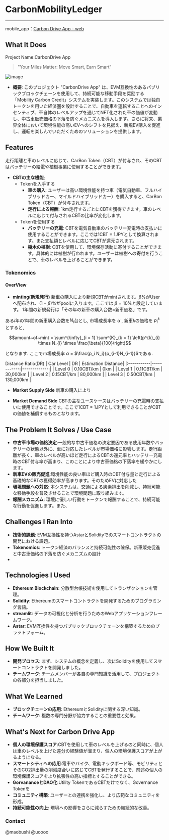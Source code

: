 # CarbonMobilityLedger
---------------------------------------
mobile_app：[Carbon Drive App - web]()

## **What It Does**
Project Name:CarbonDrive App
> "Your Miles Matter: Move Smart, Earn Smart"
> 
![image](https://file.notion.so/f/f/cbd8d2ac-f8fa-4a42-ad57-f522c59b7c01/3a48f718-5246-4e2c-87c6-6635bb0ebb82/Sparkle.png?id=a0f540ba-3fcd-47ad-a502-160530e24986&table=block&spaceId=cbd8d2ac-f8fa-4a42-ad57-f522c59b7c01&expirationTimestamp=1700956800000&signature=BcULGbsMAVS85P8KgPdMUtSGidE1WCU-3RonPuYIoLI&downloadName=Sparkle.png)

- **概要**: このプロジェクト "CarbonDrive App" は、EVM互換性のあるパブリックブロックチェーンを使用して、持続可能な移動手段を奨励する「Mobility Carbon Credit」システムを実装します。このシステムでは独自トークンを用いた経済圏を設計することで、自動車を運転することへのインセンティブ、車自体のレベルアップを通じてNFT化された車の価値が変動し、中古車販売価格の下落を防ぐメカニズムを導入します。さらに将来、業界全体において環境性能の高いEVへのシフトを見据え、新規EV購入を促進し、運転を楽しんでいただくためのソリューションを提供します。

## Features
走行距離と車のレベルに応じて、CarBon Token（CBT）が付与され、そのCBTはバッテリーの給電や植樹事業に使用することができます。
- **CBTの主な機能**;
  - Tokenを入手する
    - **車の購入**: ユーザーは高い環境性能を持つ車（電気自動車、フルハイブリッドカー、マイルドハイブリッドカー）を購入すると、CarBon Token（CBT）が付与されます。
    - **走行による報酬**: 1km走行するごとにCBTを獲得できます。車のレベルに応じて付与されるCBTの比率が変化します。
  - Tokenを使用する
    - **バッテリーの充電**: CBTを電気自動車のバッテリー充電時の支払いに使用することができます。ここでは1CBT = 1JPYとして換算されます。また支払額とレベルに応じてCBTが還元されます。
    - **樹木の植樹**: CBTを使用して、環境保存活動に寄付することができます。具体的には植樹が行われます。ユーザーは植樹への寄付を行うことで、車のレベルを上げることができます。
### Tokenomics
#### OverView
- **minting(新規発行)**
新車の購入により新規CBTがmintされます。$\beta$%がUserへ配布され、$(1-\beta)$%がpoolに入ります。ここでは $\beta = 10$%と設定しています。
1年間の新規発行は「その年の新車の購入台数$\times$新車価格」です。

ある$i$年の1年間の新車購入台数を$N_{i}$台とし, 市場成長率を $\alpha$ , 新車$k$の価格を $p_{i}^{k}$ とすると, 
```math
amount~of~mint = \sum^{\infty}_{i = 1} \sum^{K}_{k = 1} \left(p^{k}_{i} \times N_{i} \times \frac{\beta}{100}\right)
```
となります. ここで市場成長率 $\alpha$ = $\frac{p_i N_i}{p_{i-1}N_{i-1}}$である.

Distance Ratio(DR)
| Car Level  |      DR     | Estimation Distance|
|:-----------|------------:|-------------:|
| Level 0    | 0.10CBT/km  | 0km          |
| Level 1    | 0.11CBT/km  | 30,000km     |
| Level 2    | 0.15CBT/km  | 80,000km     |
| Level 3    | 0.50CBT/km  | 130,000km    |

- **Market Supply Side**
新車の購入により

- **Market Demand Side**
CBTの主なユースケースはバッテリーの充電時の支払いに使用できることです。ここで1CBT = 1JPYとして利用できることがCBTの価値を補償するものとなります。


## **The Problem It Solves / Use Case**

- **中古車市場の価格決定**:一般的な中古車価格の決定要因である使用年数やバッテリーの状態以外に、車に対応したレベルが市場価格に影響します。走行距離が長く、車のレベルが高いほど走行によるCBTの還元率とハッテリー充電時のCBT付与率が高まり、このことにより中古車価格の下落率を緩やかにします。
- **新車EVの販売促進**:環境性能の良い車ほど購入時のCBT付与量と走行による基礎的なCBTの獲得効率が高まります。そのためEVに対応した
- **環境問題への対応**: 本システムは、交通による炭素排出を削減し、持続可能な移動手段を普及させることで環境問題に取り組みます。
- **報酬メカニズム**: 環境に優しい行動をトークンで報酬することで、持続可能な行動を促進します。また、

## **Challenges I Ran Into**

- **技術的課題**: EVM互換性を持つAstarとSolidityでのスマートコントラクトの開発における課題。
- **Tokenomics**: トークン経済のバランスと持続可能性の確保。新車販売促進と中古車価格の下落を防ぐメカニズムの設計
- 

## **Technologies I Used**
- **Ethereum Blockchain**: 分散型台帳技術を使用してトランザクションを管理。
- **Solidity**: Ethereumのスマートコントラクトを開発するためのプログラミング言語。
- **streamlit**: データの可視化と分析を行うためのWebアプリケーションフレームワーク。
- **Astar**: EVM互換性を持つパブリックブロックチェーンを構築するためのプラットフォーム。

## **How We Built It**

- **開発プロセス**: まず、システムの概念を定義し、次にSolidityを使用してスマートコントラクトを開発しました。
- **チームワーク**: チームメンバーが各自の専門知識を活用して、プロジェクトの各部分を担当しました。

## **What We Learned**

- **ブロックチェーンの応用**: EthereumとSolidityに関する深い知識。
- **チームワーク**: 複数の専門分野が協力することの重要性と効果。


## **What's Next for Carbon Drive App**

- **個人の環境保護スコア**:CBTを使用して車のレベルを上げるのと同時に、個人は車のレベルを上げた差分の経験値が溜まり、個人の環境保護スコアが上がるようになる。
- **スマートシティへの応用**:電車やバイク、電動キックボード等、モビリティとそのCO2排出量の削減度合いに応じてCBTを発行することで、前述の個人の環境保護スコアをより拡張性の高い指標とすることができる。
- **GorvananceとDAO化**:Utility TokenであるCBTだけでなく、Governance Tokenを
- **コミュニティ構築**: ユーザーとの連携を強化し、より広範なコミュニティを形成。
- **持続可能性の向上**: 環境への影響をさらに減らすための継続的な改善。

### Contact
@maobushi
@uoooo


